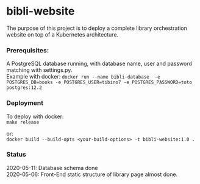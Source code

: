 # bibli-website

The purpose of this project is to deploy a complete library orchestration website on top of a Kubernetes architecture. 

### Prerequisites:
A PostgreSQL database running, with database name, user and password matching with settings.py.    
Example with docker:
`docker run --name bibli-database  -e POSTGRES_DB=books -e POSTGRES_USER=tibino7 -e POSTGRES_PASSWORD=toto postgres:12.2 `

### Deployment
To deploy with docker:    
`make release`

or:    
`docker build --build-opts <your-build-options> -t bibli-website:1.0 .`

### Status
2020-05-11: Database schema done    
2020-05-06: Front-End static structure of library page almost done. 
